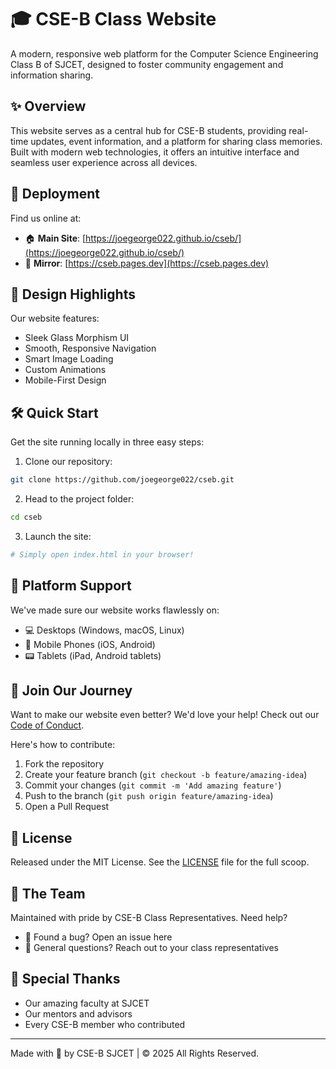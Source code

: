# 🎓 CSE-B Class Website

A modern, responsive web platform for the Computer Science Engineering Class B of SJCET, designed to foster community engagement and information sharing.

## ✨ Overview

This website serves as a central hub for CSE-B students, providing real-time updates, event information, and a platform for sharing class memories. Built with modern web technologies, it offers an intuitive interface and seamless user experience across all devices.

## 🚀 Deployment

Find us online at:
- 🏠 **Main Site**: [https://joegeorge022.github.io/cseb/](https://joegeorge022.github.io/cseb/)
- 🔄 **Mirror**: [https://cseb.pages.dev](https://cseb.pages.dev)

## 💫 Design Highlights

Our website features:
- Sleek Glass Morphism UI
- Smooth, Responsive Navigation
- Smart Image Loading
- Custom Animations
- Mobile-First Design

## 🛠️ Quick Start

Get the site running locally in three easy steps:

1. Clone our repository:
```bash
git clone https://github.com/joegeorge022/cseb.git
```

2. Head to the project folder:
```bash
cd cseb
```

3. Launch the site:
```bash
# Simply open index.html in your browser!
```

## 📱 Platform Support

We've made sure our website works flawlessly on:
- 💻 Desktops (Windows, macOS, Linux)
- 📱 Mobile Phones (iOS, Android)
- 📟 Tablets (iPad, Android tablets)

## 🤝 Join Our Journey

Want to make our website even better? We'd love your help! Check out our [Code of Conduct](CODE_OF_CONDUCT.md).

Here's how to contribute:
1. Fork the repository
2. Create your feature branch (`git checkout -b feature/amazing-idea`)
3. Commit your changes (`git commit -m 'Add amazing feature'`)
4. Push to the branch (`git push origin feature/amazing-idea`)
5. Open a Pull Request

## 📜 License

Released under the MIT License. See the [LICENSE](LICENSE) file for the full scoop.

## 👥 The Team

Maintained with pride by CSE-B Class Representatives. Need help?
- 🐛 Found a bug? Open an issue here
- 💭 General questions? Reach out to your class representatives

## 🙏 Special Thanks

- Our amazing faculty at SJCET
- Our mentors and advisors
- Every CSE-B member who contributed

---

Made with 💖 by CSE-B SJCET | © 2025 All Rights Reserved.
